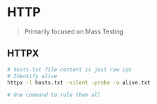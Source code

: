 # HTTP
> Primarily focused on Mass Testing
## HTTPX
```bash
# hosts.txt file content is just raw ips
# Identify alive
httpx -l hosts.txt -silent -probe -o alive.txt 

# One command to rule them all

```